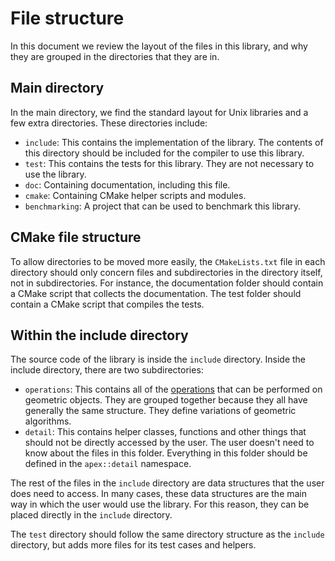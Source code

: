 File structure
====
In this document we review the layout of the files in this library, and why they are grouped in the directories that they are in.

Main directory
----
In the main directory, we find the standard layout for Unix libraries and a few extra directories. These directories include:

* `include`: This contains the implementation of the library. The contents of this directory should be included for the compiler to use this library.
* `test`: This contains the tests for this library. They are not necessary to use the library.
* `doc`: Containing documentation, including this file.
* `cmake`: Containing CMake helper scripts and modules.
* `benchmarking`: A project that can be used to benchmark this library.

CMake file structure
----
To allow directories to be moved more easily, the `CMakeLists.txt` file in each directory should only concern files and subdirectories in the directory itself, not in subdirectories. For instance, the documentation folder should contain a CMake script that collects the documentation. The test folder should contain a CMake script that compiles the tests.

Within the include directory
----
The source code of the library is inside the `include` directory. Inside the include directory, there are two subdirectories:

* `operations`: This contains all of the [operations](operations.md) that can be performed on geometric objects. They are grouped together because they all have generally the same structure. They define variations of geometric algorithms.
* `detail`: This contains helper classes, functions and other things that should not be directly accessed by the user. The user doesn't need to know about the files in this folder. Everything in this folder should be defined in the `apex::detail` namespace.

The rest of the files in the `include` directory are data structures that the user does need to access. In many cases, these data structures are the main way in which the user would use the library. For this reason, they can be placed directly in the `include` directory.

The `test` directory should follow the same directory structure as the `include` directory, but adds more files for its test cases and helpers.